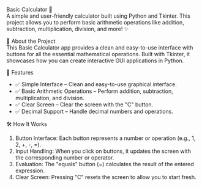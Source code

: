Basic Calculator 🧮<br>
A simple and user-friendly calculator built using Python and Tkinter. This project allows you to perform basic arithmetic operations like addition, subtraction, multiplication, division, and more! ✨<br>

📝 About the Project<br>
This Basic Calculator app provides a clean and easy-to-use interface with buttons for all the essential mathematical operations. Built with Tkinter, it showcases how you can create interactive GUI applications in Python.<br>


🔧 Features<br>
* ✅ Simple Interface – Clean and easy-to-use graphical interface.<br>
* ✅ Basic Arithmetic Operations – Perform addition, subtraction, multiplication, and division.<br>
* ✅ Clear Screen – Clear the screen with the "C" button.<br>
* ✅ Decimal Support – Handle decimal numbers and operations.<br>

🛠️ How It Works<br>
1. Button Interface: Each button represents a number or operation (e.g., 1, 2, +, -, =).<br>
2. Input Handling: When you click on buttons, it updates the screen with the corresponding number or operator.<br>
3. Evaluation: The "equals" button (=) calculates the result of the entered expression.<br>
4. Clear Screen: Pressing "C" resets the screen to allow you to start fresh.<br>


